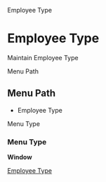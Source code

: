 
Employee Type
# Employee Type


Maintain Employee Type

Menu Path
## Menu Path



- Employee Type

Menu Type
### Menu Type

**Window**


[Employee Type](../../window-employee-type.md)